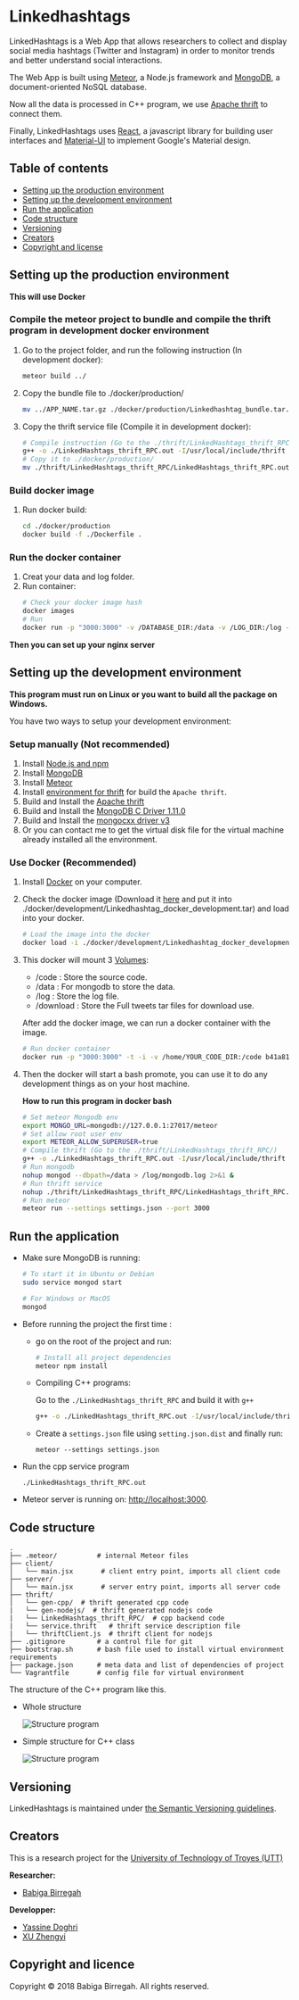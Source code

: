 # Linkedhashtags

LinkedHashtags is a Web App that allows researchers to collect and display social media
hashtags (Twitter and Instagram) in order to monitor trends and better understand social
interactions.

The Web App is built using [Meteor](https://www.meteor.com/), a Node.js framework
and [MongoDB](https://www.mongodb.com/), a document-oriented NoSQL database.

Now all the data is processed in C++ program, we use [Apache thrift](https://thrift.apache.org/) to connect them.

Finally, LinkedHashtags uses [React](https://reactjs.org/), a javascript library for
building user interfaces and [Material-UI](http://www.material-ui.com/) to implement
Google's Material design.

## Table of contents

-   [Setting up the production environment](#setting-up-the-production-environment)
-   [Setting up the development environment](#setting-up-the-development-environment)
-   [Run the application](#run-the-application)
-   [Code structure](#code-structure)
-   [Versioning](#versioning)
-   [Creators](#creators)
-   [Copyright and license](#copyright-and-licence)

## Setting up the production environment

**This will use Docker**

### Compile the meteor project to bundle and compile the thrift program in development docker environment

1.  Go to the project folder, and run the following instruction (In development docker):
    ```bash
    meteor build ../
    ```
2.  Copy the bundle file to ./docker/production/
    ```bash
    mv ../APP_NAME.tar.gz ./docker/production/Linkedhashtag_bundle.tar.gz
    ```
3.  Copy the thrift service file (Compile it in development docker):
    ```bash
    # Compile instruction (Go to the ./thrift/LinkedHashtags_thrift_RPC/)
    g++ -o ./LinkedHashtags_thrift_RPC.out -I/usr/local/include/thrift -I/usr/include/boost  -I/usr/local/include/mongocxx/v_noabi  -I/usr/local/include/bsoncxx/v_noabi  -L/usr/local/lib  main.cpp ./service_types.cpp ./service_constants.cpp ./LinkedHashtagsService.cpp ./GraphDataCalculator.cpp ./StreamManager.cpp ./EventManager.cpp -lthrift -lthriftnb -lthriftz -lmongocxx -lbsoncxx -Wl,-rpath /usr/local/lib
    # Copy it to ./docker/production/
    mv ./thrift/LinkedHashtags_thrift_RPC/LinkedHashtags_thrift_RPC.out ./docker/production/
    ```

### Build docker image

1.  Run docker build:
    ```bash
    cd ./docker/production
    docker build -f ./Dockerfile .
    ```

### Run the docker container

1.  Creat your data and log folder.
2.  Run container:
    ```bash
    # Check your docker image hash
    docker images
    # Run
    docker run -p "3000:3000" -v /DATABASE_DIR:/data -v /LOG_DIR:/log -d IMAGE_HASH
    ```

**Then you can set up your nginx server**

## Setting up the development environment

**This program must run on Linux or you want to build all the package on Windows.**

You have two ways to setup your development environment:

### Setup manually (Not recommended)

1.  Install [Node.js and npm](https://nodejs.org/en/)
2.  Install [MongoDB](https://docs.mongodb.com/manual/installation/)
3.  Install [Meteor](https://www.meteor.com/install)
4.  Install [environment for thrift](https://thrift.apache.org/docs/install/) for build the `Apache thrift`.
5.  Build and Install the [Apache thrift](https://thrift.apache.org/docs/BuildingFromSource)
6.  Build and Install the [MongoDB C Driver 1.11.0](http://mongoc.org/libmongoc/current/installing.html)
7.  Build and Install the [mongocxx driver v3](https://mongodb.github.io/mongo-cxx-driver/mongocxx-v3/installation/)
8.  Or you can contact me to get the virtual disk file for the virtual machine already installed all the environment.

### Use Docker (Recommended)

1.  Install [Docker](https://docs.docker.com/install/) on your computer.
2.  Check the docker image (Download it [here](https://drive.google.com/file/d/1O8JSEGjFwci4VNLe5qHZ7FeJEabxwvMO/view?usp=sharing) and put it into ./docker/development/Linkedhashtag_docker_development.tar) and load into your docker.
    ```bash
    # Load the image into the docker
    docker load -i ./docker/development/Linkedhashtag_docker_development.tar
    ```
3.  This docker will mount 3 [Volumes](https://docs.docker.com/storage/volumes/):

    -   /code : Store the source code.
    -   /data : For mongodb to store the data.
    -   /log : Store the log file.  
    -   /download : Store the Full tweets tar files for download use.

    After add the docker image, we can run a docker container with the image.

    ```bash
    # Run docker container
    docker run -p "3000:3000" -t -i -v /home/YOUR_CODE_DIR:/code b41a8185d6f5
    ```

4.  Then the docker will start a bash promote, you can use it to do any development things as on your host machine.

    **How to run this program in docker bash**

    ```bash
    # Set meteor Mongodb env
    export MONGO_URL=mongodb://127.0.0.1:27017/meteor
    # Set allow root user env
    export METEOR_ALLOW_SUPERUSER=true
    # Compile thrift (Go to the ./thrift/LinkedHashtags_thrift_RPC/)
    g++ -o ./LinkedHashtags_thrift_RPC.out -I/usr/local/include/thrift -I/usr/include/boost  -I/usr/local/include/mongocxx/v_noabi  -I/usr/local/include/bsoncxx/v_noabi  -L/usr/local/lib  main.cpp ./service_types.cpp ./service_constants.cpp ./LinkedHashtagsService.cpp ./GraphDataCalculator.cpp ./StreamManager.cpp ./EventManager.cpp -lthrift -lthriftnb -lthriftz -lmongocxx -lbsoncxx -Wl,-rpath /usr/local/lib
    # Run mongodb
    nohup mongod --dbpath=/data > /log/mongodb.log 2>&1 &
    # Run thrift service
    nohup ./thrift/LinkedHashtags_thrift_RPC/LinkedHashtags_thrift_RPC.out > /log/thriftlog.log 2>&1 &
    # Run meteor
    meteor run --settings settings.json --port 3000
    ```

## Run the application

-   Make sure MongoDB is running:

    ```bash
    # To start it in Ubuntu or Debian
    sudo service mongod start

    # For Windows or MacOS
    mongod
    ```

-   Before running the project the first time :

    -   go on the root of the project and run:

        ```bash
        # Install all project dependencies
        meteor npm install
        ```

    -   Compiling C++ programs:

        Go to the `./LinkedHashtags_thrift_RPC` and build it with `g++`

        ```bash
        g++ -o ./LinkedHashtags_thrift_RPC.out -I/usr/local/include/thrift -I/usr/include/boost  -I/usr/local/include/mongocxx/v_noabi  -I/usr/local/include/bsoncxx/v_noabi  -L/usr/local/lib  main.cpp ./service_types.cpp ./service_constants.cpp ./LinkedHashtagsService.cpp ./GraphDataCalculator.cpp ./StreamManager.cpp ./EventManager.cpp -lthrift -lthriftnb -lthriftz -lmongocxx -lbsoncxx -Wl,-rpath /usr/local/lib
        ```

    -   Create a `settings.json` file using `setting.json.dist` and finally run:

        `meteor --settings settings.json`

-   Run the cpp service program

    `./LinkedHashtags_thrift_RPC.out`

-   Meteor server is running on: <http://localhost:3000>.

## Code structure

    .
    ├── .meteor/          # internal Meteor files
    ├── client/
    │   └── main.jsx       # client entry point, imports all client code
    ├── server/
    │   └── main.jsx       # server entry point, imports all server code
    ├── thrift/     
    │   └── gen-cpp/  # thrift generated cpp code
    |   └── gen-nodejs/  # thrift generated nodejs code
    |   └── LinkedHashtags_thrift_RPC/  # cpp backend code
    |   └── service.thrift   # thrift service description file
    |   └── thriftClient.js  # thrift client for nodejs
    ├── .gitignore        # a control file for git
    ├── bootstrap.sh      # bash file used to install virtual environment requirements
    ├── package.json      # meta data and list of dependencies of project
    └── Vagrantfile       # config file for virtual environment

The structure of the C++ program like this.

-   Whole structure

    ![Structure program](/imgs/structure.png)

-   Simple structure for C++ class

    ![Structure program](/imgs/simple_s_cpp.png)

## Versioning

LinkedHashtags is maintained under [the Semantic Versioning guidelines](http://semver.org/).

## Creators

This is a research project for the [University of Technology of Troyes (UTT)](http://www.utt.fr/)

**Researcher:**

-   [Babiga Birregah](https://github.com/BabigaBirregah)

**Developper:**

-   [Yassine Doghri](https://github.com/yassinedoghri)
-   [XU Zhengyi](https://github.com/xuzhengyi1995)

## Copyright and licence

Copyright © 2018 Babiga Birregah. All rights reserved.
